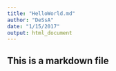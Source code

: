 ```yaml
---
title: "HelloWorld.md"
author: "DeSsA"
date: "1/15/2017"
output: html_document
---
```


## This is a markdown file

